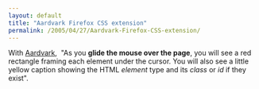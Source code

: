 ```yaml
---
layout: default
title: "Aardvark Firefox CSS extension"
permalink: /2005/04/27/Aardvark-Firefox-CSS-extension/
---
```


With <a href="http://www.karmatics.com/aardvark/" target="_blank">Aardvark</a>,&nbsp; &quot;As you <strong>glide the mouse over the page</strong>, you will see a
red rectangle framing each element under the cursor. You will also see
a little yellow caption showing the HTML <em>element</em> type and its <em>class</em> or <em>id</em> if they exist&quot;.